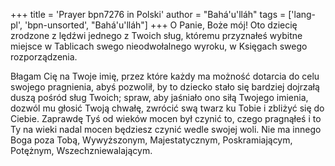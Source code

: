 +++
title = 'Prayer bpn7276 in Polski'
author = "Bahá'u'lláh"
tags = ['lang-pl', 'bpn-unsorted', "Bahá'u'lláh"]
+++
O Panie, Boże mój! Oto dziecię zrodzone z lędźwi jednego z Twoich sług, któremu przyznałeś wybitne miejsce w Tablicach swego nieodwołalnego wyroku, w Księgach swego rozporządzenia.
   
Błagam Cię na Twoje imię, przez które każdy ma możność dotarcia do celu swojego pragnienia, abyś pozwolił, by to dziecko stało się bardziej dojrzałą duszą pośród sług Twoich; spraw, aby jaśniało ono siłą Twojego imienia, dozwól mu głosić Twoją chwałę, zwrócić swą twarz ku Tobie i zbliżyć się do Ciebie. Zaprawdę Tyś od wieków mocen był czynić to, czego pragnąłeś i to Ty na wieki nadal mocen będziesz czynić wedle swojej woli. Nie ma innego Boga poza Tobą, Wywyższonym, Majestatycznym, Poskramiającym, Potężnym, Wszechzniewalającym.
